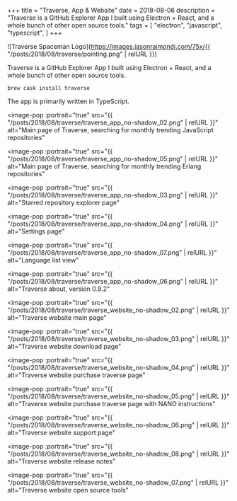 +++
title = "Traverse, App & Website"
date = 2018-08-06
description = "Traverse is a GitHub Explorer App I built using Electron + React, and a whole bunch of other open source tools."
tags = [
    "electron",
    "javascript",
    "typescript",
]
+++

![Traverse Spaceman Logo](https://images.jasonraimondi.com/75x/{{ "/posts/2018/08/traverse/pointing.png" | relURL }})

Traverse is a GitHub Explorer App I built using Electron + React, and a whole bunch of other open source tools.

```
brew cask install traverse
```

The app is primarily written in TypeScript.

<image-pop
    :portrait="true"
    src="{{ "/posts/2018/08/traverse/traverse_app_no-shadow_02.png" | relURL }}"
    alt="Main page of Traverse, searching for monthly trending JavaScript repositories"
></image-pop>
<image-pop
    :portrait="true"
    src="{{ "/posts/2018/08/traverse/traverse_app_no-shadow_05.png" | relURL }}"
    alt="Main page of Traverse, searching for monthly trending Erlang repositories"
></image-pop>
<image-pop
    :portrait="true"
    src="{{ "/posts/2018/08/traverse/traverse_app_no-shadow_03.png" | relURL }}"
    alt="Starred repository explorer page"
></image-pop>
<image-pop
    :portrait="true"
    src="{{ "/posts/2018/08/traverse/traverse_app_no-shadow_04.png" | relURL }}"
    alt="Settings page"
></image-pop>
<image-pop
    :portrait="true"
    src="{{ "/posts/2018/08/traverse/traverse_app_no-shadow_07.png" | relURL }}"
    alt="Language list view"
></image-pop>
<image-pop
    :portrait="true"
    src="{{ "/posts/2018/08/traverse/traverse_app_no-shadow_06.png" | relURL }}"
    alt="Traverse about, version 0.9.2"
></image-pop>
<image-pop
    :portrait="true"
    src="{{ "/posts/2018/08/traverse/traverse_website_no-shadow_02.png" | relURL }}"
    alt="Traverse website main page"
></image-pop>
<image-pop
    :portrait="true"
    src="{{ "/posts/2018/08/traverse/traverse_website_no-shadow_03.png" | relURL }}"
    alt="Traverse website download page"
></image-pop>
<image-pop
    :portrait="true"
    src="{{ "/posts/2018/08/traverse/traverse_website_no-shadow_04.png" | relURL }}"
    alt="Traverse website purchase traverse page"
></image-pop>
<image-pop
    :portrait="true"
    src="{{ "/posts/2018/08/traverse/traverse_website_no-shadow_05.png" | relURL }}"
    alt="Traverse website purchase traverse page with NANO instructions"
></image-pop>
<image-pop
    :portrait="true"
    src="{{ "/posts/2018/08/traverse/traverse_website_no-shadow_06.png" | relURL }}"
    alt="Traverse website support page"
></image-pop>
<image-pop
    :portrait="true"
    src="{{ "/posts/2018/08/traverse/traverse_website_no-shadow_08.png" | relURL }}"
    alt="Traverse website release notes"
></image-pop>
<image-pop
    :portrait="true"
    src="{{ "/posts/2018/08/traverse/traverse_website_no-shadow_07.png" | relURL }}"
    alt="Traverse website open source tools"
></image-pop>
